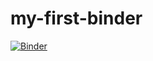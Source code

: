 # my-first-binder
[![Binder](https://mybinder.org/badge_logo.svg)](https://mybinder.org/v2/gh/pedrocklein/my-first-binder/tree/main/HEAD)
